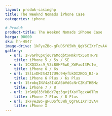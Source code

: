 ```yaml
---
layout: produk-casinghp
title: The Weeknd Nomads iPhone Case
categories: iphone

# Produk
product-title: The Weeknd Nomads iPhone Case
harga: 90000
sku: hn-4847
image-drive: 1kFyeZBo-gFuDSfO5Wh_QgY6CIXrTzvA4
gallery:
  - url: 1FvGPhCpKjoCraMoqbtxHmkTtx5SXTRPs
    title: iPhone 5 / 5s / SE
  - url: 1CXQ3Xxs9_V3iBGHP5wK_XWFxoI3Pc1w_
    title: iPhone 6 / 6s
  - url: 1SlLvDH2S4Z17U9c9HyfbkDI2KQG_BJ-o
    title: iPhone 6 Plus / 6s Plus
  - url: 15robqINV4z8I4CA6bVdGcNrC2KdTHBMz
    title: iPhone 7 / 8
  - url: 1rSmQ633YkBdY7gz3qvjfXoYTgcxA0TRm
    title: iPhone 7 Plus / 8 Plus
  - url: 1kFyeZBo-gFuDSfO5Wh_QgY6CIXrTzvA4
    title: iPhone X
---
```


